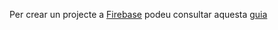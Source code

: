 Per crear un projecte a [Firebase](https://console.firebase.google.com) podeu consultar aquesta [guia](https://programadorandroid.com/crear-proyecto-de-firebase/)
